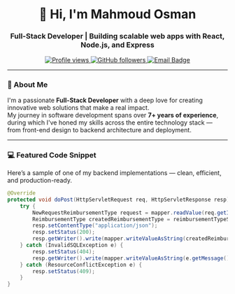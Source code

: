 <!-- Profile Header -->
<h1 align="center">👋 Hi, I'm Mahmoud Osman</h1>
<h3 align="center">Full-Stack Developer | Building scalable web apps with React, Node.js, and Express</h3>

<p align="center">
  <a href="https://github.com/mahmoudahmadosman">
    <img src="https://komarev.com/ghpvc/?username=mahmoudahmadosman&label=Profile%20views&color=1E90FF&style=flat-square" alt="Profile views" />
  </a>
  <a href="https://github.com/mahmoudahmadosman?tab=followers">
    <img src="https://img.shields.io/github/followers/mahmoudahmadosman?label=Followers&style=flat-square&color=brightgreen" alt="GitHub followers" />
  </a>
  <a href="mailto:osman.techy@gmail.com">
    <img src="https://img.shields.io/badge/Email-Contact%20Me-blue?style=flat-square&logo=gmail" alt="Email Badge"/>
  </a>
</p>

---

### 🧠 About Me
I'm a passionate **Full-Stack Developer** with a deep love for creating innovative web solutions that make a real impact.  
My journey in software development spans over **7+ years of experience**, during which I've honed my skills across the entire technology stack — from front-end design to backend architecture and deployment.

 

---

### 💻 Featured Code Snippet
Here’s a sample of one of my backend implementations — clean, efficient, and production-ready.

```java
@Override
protected void doPost(HttpServletRequest req, HttpServletResponse resp) throws ServletException, IOException {
    try {
        NewRequestReimbursementType request = mapper.readValue(req.getInputStream(), NewRequestReimbursementType.class);
        ReimbursementType createdReimbursementType = reimbursementTypeService.createReimbursementType(request);
        resp.setContentType("application/json");
        resp.setStatus(200);
        resp.getWriter().write(mapper.writeValueAsString(createdReimbursementType.getType_id()));
    } catch (InvalidSQLException e) {
        resp.setStatus(404);
        resp.getWriter().write(mapper.writeValueAsString(e.getMessage()));
    } catch (ResourceConflictException e) {
        resp.setStatus(409);
    }
}
